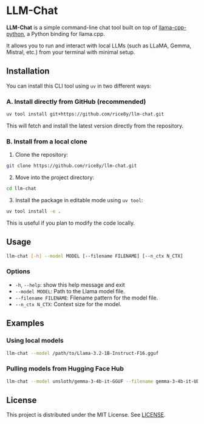 # LLM-Chat

**LLM-Chat** is a simple command-line chat tool built on top of [llama-cpp-python](https://github.com/abetlen/llama-cpp-python), a Python binding for llama.cpp.

It allows you to run and interact with local LLMs (such as LLaMA, Gemma, Mistral, etc.) from your terminal with minimal setup.

## Installation

You can install this CLI tool using `uv` in two different ways:

### A. Install directly from GitHub (recommended)

```bash
uv tool install git+https://github.com/rice8y/llm-chat.git
```

This will fetch and install the latest version directly from the repository.

### B. Install from a local clone

1. Clone the repository:

```bash
git clone https://github.com/rice8y/llm-chat.git
```

2. Move into the project directory:

```bash
cd llm-chat
```

3. Install the package in editable mode using `uv tool`:

```bash
uv tool install -e .
```

This is useful if you plan to modify the code locally.

## Usage

```bash
llm-chat [-h] --model MODEL [--filename FILENAME] [--n_ctx N_CTX]
```

### Options

- `-h`, `--help`: show this help message and exit
- `--model MODEL`: Path to the Llama model file.
- `--filename FILENAME`: Filename pattern for the model file.
- `--n_ctx N_CTX`: Context size for the model.

## Examples

### Using local models

```bash
llm-chat --model /path/to/Llama-3.2-1B-Instruct-F16.gguf
```

### Pulling models from Hugging Face Hub

```bash
llm-chat --model unsloth/gemma-3-4b-it-GGUF --filename gemma-3-4b-it-UD-Q8_K_XL.gguf
```

## License

This project is distributed under the MIT License. See [LICENSE](LICENSE).